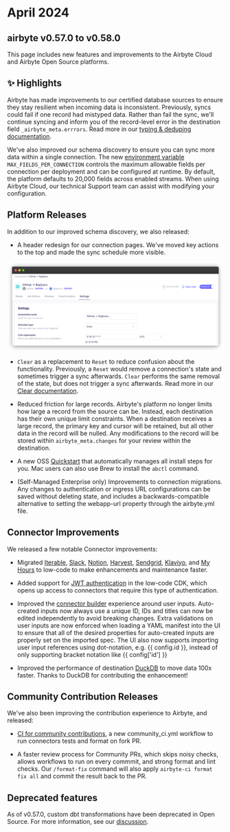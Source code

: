 # April 2024
## airbyte v0.57.0 to v0.58.0

This page includes new features and improvements to the Airbyte Cloud and Airbyte Open Source platforms.

## ✨ Highlights

Airbyte has made improvements to our certified database sources to ensure they stay resilient when incoming data is inconsistent. Previously, syncs could fail if one record had mistyped data. Rather than fail the sync, we'll continue syncing and inform you of the record-level error in the destination field `_airbyte_meta.errrors`. Read more in our [typing & deduping documentation](/using-airbyte/core-concepts/typing-deduping#_airbyte_meta-errors).

We've also improved our schema discovery to ensure you can sync more data within a single connection. The new [environment variable](/operator-guides/configuring-airbyte#connections) `MAX_FIELDS_PER_CONNECTION` controls the maximum allowable fields per connection per deployment and can be configured at runtime. By default, the platform defaults to 20,000 fields across enabled streams. When using Airbyte Cloud, our technical Support team can assist with modifying your configuration.

## Platform Releases

In addition to our improved schema discovery, we also released: 

- A header redesign for our connection pages. We've moved key actions to the top and made the sync schedule more visible.

![Connection Header](./assets/connection-header-ui-dark.png)

- `Clear` as a replacement to `Reset` to reduce confusion about the functionality. Previously, a `Reset` would remove a connection's state and sometimes trigger a sync afterwards. `Clear` performs the same removal of the state, but does not trigger a sync afterwards. 
Read more in our [Clear documentation](/operator-guides/reset).

- Reduced friction for large records. Airbyte's platform no longer limits how large a record from the source can be. Instead, each destination has their own unique limit constraints. When a destination receives a large record, the primary key and cursor will be retained, but all other data in the record will be nulled. Any modifications to the record will be stored within `airbyte_meta.changes` for your review within the destination.

- A new OSS [Quickstart](/deploying-airbyte/local-deployment) that automatically manages all install steps for you. Mac users can also use Brew to install the `abctl` command.

- (Self-Managed Enterprise only) Improvements to connection migrations. Any changes to authentication or ingress URL configurations can be saved without deleting state, and includes a backwards-compatible alternative to setting the webapp-url property through the airbyte.yml file. 

## Connector Improvements

We released a few notable Connector improvements:

- Migrated [Iterable](https://github.com/airbytehq/airbyte/pull/36231), [Slack](https://github.com/airbytehq/airbyte/pull/35477), [Notion](https://github.com/airbytehq/airbyte/pull/35974), [Harvest](https://github.com/airbytehq/airbyte/pull/35863), [Sendgrid](https://github.com/airbytehq/airbyte/pull/35776), [Klaviyo](https://github.com/airbytehq/airbyte/pull/36264), and [My Hours](https://github.com/airbytehq/airbyte/pull/36947) to low-code to make enhancements and maintenance faster.

- Added support for [JWT authentication](https://github.com/airbytehq/airbyte/pull/37005) in the low-code CDK, which opens up access to connectors that require this type of authentication.

- Improved the [connector builder](/connector-development/connector-builder-ui/overview) experience around user inputs. Auto-created inputs now always use a unique ID, IDs and titles can now be edited independently to avoid breaking changes. Extra validations on user inputs are now enforced when loading a YAML manifest into the UI to ensure that all of the desired properties for auto-created inputs are properly set on the imported spec. The UI also now supports importing user input references using dot-notation, e.g. {{ config.id }}, instead of only supporting bracket notation like {{ config['id'] }}

- Improved the performance of destination [DuckDB](https://github.com/airbytehq/airbyte/pull/36715) to move data 100x faster. Thanks to DuckDB for contributing the enhancement!

## Community Contribution Releases
We've also been improving the contribution experience to Airbyte, and released: 

- [CI for community contributions](https://github.com/airbytehq/airbyte/pull/37404), a new community_ci.yml workflow to run connectors tests and format on fork PR.

- A faster review process for Community PRs, which skips noisy checks, allows workflows to run on every commmit, and strong format and lint checks. Our `/format-fix` command will also apply `airbyte-ci format fix all` and commit the result back to the PR.

## Deprecated features
As of v0.57.0, custom dbt transformations have been deprecated in Open Source. For more information, see our [discussion](https://github.com/airbytehq/airbyte/discussions/34860). 